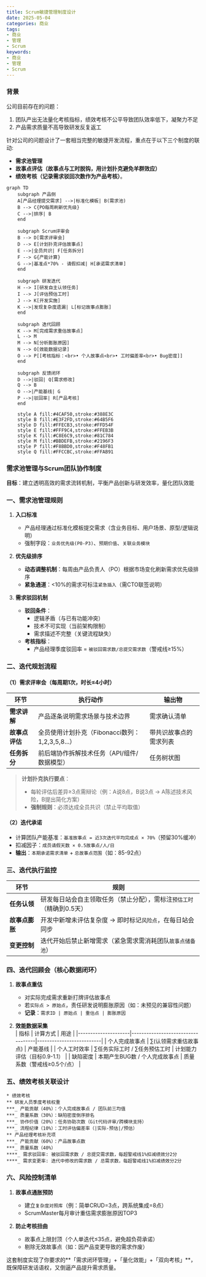 ```yaml
---
title: Scrum敏捷管理制度设计
date: 2025-05-04
categories: 商业
tags: 
- 商业
- 管理
- Scrum
keywords:
- 商业
- 管理
- Scrum
---
```


### 背景

公司目前存在的问题：

1. 团队产出无法量化考核指标，绩效考核不公平导致团队效率低下，凝聚力不足
2. 产品需求质量不高导致研发反复返工

针对公司的问题设计了一套相当完整的敏捷开发流程，重点在于以下三个制度的联动:

* **需求池管理**
* **故事点评估（故事点与工时脱钩，用计划扑克避免羊群效应）**
* **绩效考核（记录需求驳回次数作为产品考核）**。

```mermaid
graph TD
    subgraph 产品侧
    A[产品经理提交需求] -->|标准化模板| B(需求池)
    B --> C{PO每周刷新优先级}
    C -->|排序| B
    end

    subgraph Scrum评审会
    B --> D[需求评审会]
    D --> E[计划扑克评估故事点]
    E -->|全员共识| F[任务拆分]
    F --> G{产能计算}
    G -->|基准点*70% - 请假扣减| H[承诺需求清单]
    end

    subgraph 研发迭代
    H --> I[研发自主认领任务]
    I --> J[评估预估工时]
    J --> K[开发实施]
    K -->|发现复杂度遗漏| L[标记故事点膨胀]
    end

    subgraph 迭代回顾
    K --> M[完成需求重估故事点]
    L --> M
    M --> N[分析膨胀原因]
    N --> O[效能数据记录]
    O --> P[[考核指标：<br>• 个人故事点<br>• 工时偏差率<br>• Bug密度]]
    end

    subgraph 反馈闭环
    D -->|驳回| Q[需求修改]
    Q --> B
    O -->|产能基线| G
    P -->|驳回率| R[产品考核]
    end

    style A fill:#4CAF50,stroke:#388E3C
    style B fill:#E3F2FD,stroke:#64B5F6
    style D fill:#FFECB3,stroke:#FFD54F
    style E fill:#FFF9C4,stroke:#FFEB3B
    style K fill:#C8E6C9,stroke:#81C784
    style M fill:#BBDEFB,stroke:#2196F3
    style P fill:#F8BBD0,stroke:#F48FB1
    style Q fill:#FFCCBC,stroke:#FFAB91
```

### 需求池管理与Scrum团队协作制度

**目标**：建立透明高效的需求流转机制，平衡产品创新与研发效率，量化团队效能  

### 一、需求池管理规则
1. **入口标准**  
   - 产品经理通过标准化模板提交需求（含业务目标、用户场景、原型/逻辑说明）  
   - 强制字段：`业务优先级(P0-P3)`、`预期价值`、`关联业务模块`  

2. **优先级排序**  
   - **动态调整机制**：每周由产品负责人（PO）根据市场变化刷新需求优先级排序  
   - **紧急通道**：<10%的需求可标注`紧急插入`（需CTO联签说明）  

3. **需求驳回机制**  
   - **驳回条件**：  
     - 逻辑矛盾（与已有功能冲突）  
     - 技术不可实现（当前架构限制）  
     - 需求描述不完整（关键流程缺失）  
   - **考核指标**：  
     - 产品经理季度驳回率 = `被驳回需求数/总提交需求数`（警戒线≥15%）  

### 二、迭代规划流程

#### （1）需求评审会（每周期1次，时长≤4小时）  
| 环节          | 执行动作                                  | 输出物                  |
|---------------|------------------------------------------|------------------------|
| **需求讲解**  | 产品逐条说明需求场景与技术边界            | 需求确认清单           |
| **故事点评估**| 全员使用计划扑克（Fibonacci数列：1,2,3,5,8...） | 带共识故事点的需求列表 |
| **任务拆分**  | 前后端协作拆解技术任务（API/组件/数据模型）| 任务树状图             |

> **计划扑克执行要点**：  
> - 每轮评估后差异≥3点需辩论（例：A说8点，B说3点 → A陈述技术风险，B提出简化方案）  
> - **强制规则**：必须达成全员共识（禁止平均取值）  

#### （2）迭代承诺  
- 计算团队产能基准：`基准故事点 = 近3次迭代平均完成点 × 70%`（预留30%缓冲）  
- 扣减因子：`成员请假天数 × 0.5故事点/人/日`  
- **输出**：`本期承诺需求清单` + `总故事点范围`（如：85-92点）  


### 三、迭代执行监控

| 环节            | 规则                                                                 |
|-----------------|----------------------------------------------------------------------|
| **任务认领**    | 研发每日站会自主领取任务（禁止分配），需标注`预估工时`（精确到0.5天）|
| **故事点膨胀**  | 开发中新增未评估复杂度 → 即时标记`风险点`，在每日站会同步            |
| **变更控制**    | 迭代开始后禁止新增需求（紧急需求需消耗团队`故事点储备池`）           |

### 四、迭代回顾会（核心数据闭环）

1. **故事点重估**  
   - 对实际完成需求重新打牌评估故事点  
   - 若`实际点 > 原始点`，责任研发说明膨胀原因（如：未预见的兼容性问题）  
   - **记录**：`需求ID | 原始点 | 重估点 | 膨胀原因`  

2. **效能数据采集**  
   | 指标                | 计算方式                          | 用途                     |
   |---------------------|-----------------------------------|--------------------------|
   | 个人完成故事点      | ∑(认领需求重估故事点)            | 产能基线                 |
   | 个人工时效率        | ∑任务实际工时 / ∑任务预估工时     | 计划能力评估（目标0.9-1.1） |
   | 缺陷密度            | 本期产生BUG数 / 个人完成故事点    | 质量系数（警戒线≥0.5个/点） |

### 五、绩效考核关联设计

```plantuml
* 绩效考核
** 研发人员季度考核权重
***_ 产能贡献（40%）：个人完成故事点 / 团队前三均值  
***_ 质量系数（30%）：缺陷密度倒序排名  
***_ 协作价值（20%）：任务协助次数（Git代码评审/跨模块支持）  
***_ 流程纪律（10%）：工时评估偏差率（|实际-预估|/预估）  
** 产品经理考核补充项
***_ 产能贡献（60%）：产品故事点数
***_ 质量系数（40%）
****_ 需求驳回率: 被驳回需求数 / 总提交需求数，每超警戒线1%扣减绩效分2分
****_ 需求变更率: 迭代中修改的需求数 / 总需求数，每超警戒线1%扣减绩效分2分
```

### 六、风险控制清单

1. **故事点通胀预防**  
   - 建立`复杂度对照库`（例：简单CRUD=3点，跨系统集成=8点）  
   - ScrumMaster每月审计重估需求膨胀原因TOP3  

2. **防止考核扭曲**  
   - 故事点上限封顶（个人单迭代≤35点，避免超负荷承诺）  
   - 剔除无效故事点（如：因产品变更导致的需求作废）  

这套制度实现了你要求的**「需求闭环管理」+「量化效能」+「双向考核」**，既保障研发话语权，又倒逼产品提升需求质量。
